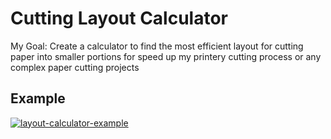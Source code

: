 # Cutting Layout Calculator
My Goal: Create a calculator to find the most efficient layout for cutting paper into smaller portions for speed up my printery cutting process or any complex paper cutting projects

## Example
<a href="https://ibb.co/sjYRp4z"><img src="https://i.ibb.co/H784Ly3/layout-calculator-example.png" alt="layout-calculator-example" border="0"></a>
